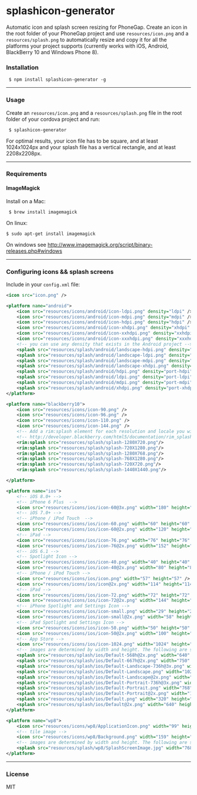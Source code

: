 # splashicon-generator

Automatic icon and splash screen resizing for PhoneGap. Create an icon in the root folder of your PhoneGap project and use ```resources/icon.png``` and a ```resources/splash.png``` to automatically resize and copy it for all the platforms your project supports (currently works with iOS, Android, BlackBerry 10 and Windows Phone 8).

### Installation

     $ npm install splashicon-generator -g

---

### Usage

Create an ```resources/icon.png``` and a ```resources/splash.png``` file in the root folder of your cordova project and run:

     $ splashicon-generator

For optimal results, your icon file has to be square, and at least 1024x1024px and your splash file has a vertical rectangle, and at least 2208x2208px.

---

### Requirements

#### ImageMagick

Install on a Mac:

     $ brew install imagemagick

On linux:

    $ sudo apt-get install imagemagick

On windows see http://www.imagemagick.org/script/binary-releases.php#windows

---

### Configuring icons && splash screens

Include in your ```config.xml``` file:

```xml
<icon src="icon.png" />

<platform name="android">
    <icon src="resources/icons/android/icon-ldpi.png" density="ldpi" />
    <icon src="resources/icons/android/icon-mdpi.png" density="mdpi" />
    <icon src="resources/icons/android/icon-hdpi.png" density="hdpi" />
    <icon src="resources/icons/android/icon-xhdpi.png" density="xhdpi" />
    <icon src="resources/icons/android/icon-xxhdpi.png" density="xxhdpi" />
    <icon src="resources/icons/android/icon-xxxhdpi.png" density="xxxhdpi" />
    <!-- you can use any density that exists in the Android project -->
    <splash src="resources/splash/android/landscape-hdpi.png" density="land-hdpi"/>
    <splash src="resources/splash/android/landscape-ldpi.png" density="land-ldpi"/>
    <splash src="resources/splash/android/landscape-mdpi.png" density="land-mdpi"/>
    <splash src="resources/splash/android/landscape-xhdpi.png" density="land-xhdpi"/>
    <splash src="resources/splash/android/hdpi.png" density="port-hdpi"/>
    <splash src="resources/splash/android/ldpi.png" density="port-ldpi"/>
    <splash src="resources/splash/android/mdpi.png" density="port-mdpi"/>
    <splash src="resources/splash/android/xhdpi.png" density="port-xhdpi"/>
</platform>

<platform name="blackberry10">
    <icon src="resources/icons/icon-90.png" />
    <icon src="resources/icons/icon-96.png" />
    <icon src="resources/icons/icon-110.png" />
    <icon src="resources/icons/icon-144.png" />
    <!-- Add a rim:splash element for each resolution and locale you wish -->
    <!-- http://developer.blackberry.com/html5/documentation/rim_splash_element.html -->
    <rim:splash src="resources/splash/splash-1280X720.png"/>
    <rim:splash src="resources/splash/splash-720X1280.png"/>
    <rim:splash src="resources/splash/splash-1280X768.png"/>
    <rim:splash src="resources/splash/splash-768X1280.png"/>
    <rim:splash src="resources/splash/splash-720X720.png"/>
    <rim:splash src="resources/splash/splash-1440X1440.png"/>

</platform>

<platform name="ios">
    <!-- iOS 8.0+ -->
    <!-- iPhone 6 Plus  -->
    <icon src="resources/icons/ios/icon-60@3x.png" width="180" height="180" />
    <!-- iOS 7.0+ -->
    <!-- iPhone / iPod Touch  -->
    <icon src="resources/icons/ios/icon-60.png" width="60" height="60" />
    <icon src="resources/icons/ios/icon-60@2x.png" width="120" height="120" />
    <!-- iPad -->
    <icon src="resources/icons/ios/icon-76.png" width="76" height="76" />
    <icon src="resources/icons/ios/icon-76@2x.png" width="152" height="152" />
    <!-- iOS 6.1 -->
    <!-- Spotlight Icon -->
    <icon src="resources/icons/ios/icon-40.png" width="40" height="40" />
    <icon src="resources/icons/ios/icon-40@2x.png" width="80" height="80" />
    <!-- iPhone / iPod Touch -->
    <icon src="resources/icons/ios/icon.png" width="57" height="57" />
    <icon src="resources/icons/ios/icon@2x.png" width="114" height="114" />
    <!-- iPad -->
    <icon src="resources/icons/ios/icon-72.png" width="72" height="72" />
    <icon src="resources/icons/ios/icon-72@2x.png" width="144" height="144" />
    <!-- iPhone Spotlight and Settings Icon -->
    <icon src="resources/icons/ios/icon-small.png" width="29" height="29" />
    <icon src="resources/icons/ios/icon-small@2x.png" width="58" height="58" />
    <!-- iPad Spotlight and Settings Icon -->
    <icon src="resources/icons/ios/icon-50.png" width="50" height="50" />
    <icon src="resources/icons/ios/icon-50@2x.png" width="100" height="100" />
    <!-- App Store -->
    <icon src="resources/icons/ios/icon-1024.png" width="1024" height="1024" />
    <!-- images are determined by width and height. The following are supported -->
    <splash src="resources/splash/ios/Default-568h@2x.png" width="640" height="1136"/>
    <splash src="resources/splash/ios/Default-667h@2x.png" width="750" height="1334"/>
    <splash src="resources/splash/ios/Default-Landscape-736h@3x.png" width="2208" height="1242"/>
    <splash src="resources/splash/ios/Default-Landscape.png" width="1024" height="768"/>
    <splash src="resources/splash/ios/Default-Landscape@2x.png" width="2048" height="1536"/>
    <splash src="resources/splash/ios/Default-Portrait-736h@3x.png" width="1242" height="2208"/>
    <splash src="resources/splash/ios/Default-Portrait.png" width="768" height="1024"/>
    <splash src="resources/splash/ios/Default-Portrait@2x.png" width="1536" height="2048"/>
    <splash src="resources/splash/ios/Default.png" width="320" height="480"/>
    <splash src="resources/splash/ios/Default@2x.png" width="640" height="960"/>
</platform>

<platform name="wp8">
    <icon src="resources/icons/wp8/ApplicationIcon.png" width="99" height="99" />
    <!-- tile image -->
    <icon src="resources/icons/wp8/Background.png" width="159" height="159" />
    <!-- images are determined by width and height. The following are supported -->
    <splash src="resources/splash/wp8/SplashScreenImage.jpg" width="768" height="1280"/>
</platform>
```

---

### License

MIT
